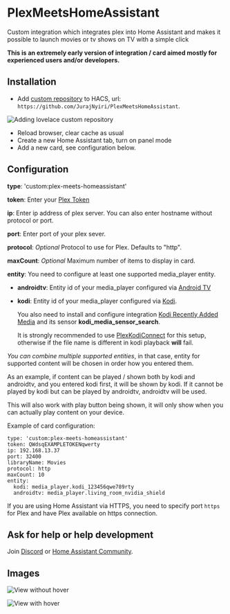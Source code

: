 # PlexMeetsHomeAssistant

Custom integration which integrates plex into Home Assistant and makes it possible to launch movies or tv shows on TV with a simple click

**This is an extremely early version of integration / card aimed mostly for experienced users and/or developers.**

## Installation

- Add [custom repository](https://hacs.xyz/docs/faq/custom_repositories/) to HACS, url: `https://github.com/JurajNyiri/PlexMeetsHomeAssistant`.

![Adding lovelace custom repository](https://github.com/JurajNyiri/PlexMeetsHomeAssistant/blob/main/images/3.png)

- Reload browser, clear cache as usual
- Create a new Home Assistant tab, turn on panel mode
- Add a new card, see configuration below.

## Configuration

**type**: 'custom:plex-meets-homeassistant'

**token**: Enter your [Plex Token](https://support.plex.tv/articles/204059436-finding-an-authentication-token-x-plex-token/)

**ip**: Enter ip address of plex server. You can also enter hostname without protocol or port.

**port**: Enter port of your plex sever.

**protocol**: _Optional_ Protocol to use for Plex. Defaults to "http".

**maxCount**: _Optional_ Maximum number of items to display in card.

**entity**: You need to configure at least one supported media_player entity.

- **androidtv**: Entity id of your media_player configured via [Android TV](https://www.home-assistant.io/integrations/androidtv/)
- **kodi**: Entity id of your media_player configured via [Kodi](https://www.home-assistant.io/integrations/kodi/).

  You also need to install and configure integration [Kodi Recently Added Media](https://github.com/jtbgroup/kodi-media-sensors) and its sensor **kodi_media_sensor_search**.

  It is strongly recommended to use [PlexKodiConnect](https://github.com/croneter/PlexKodiConnect) for this setup, otherwise if the file name is different in kodi playback **will** fail.

_You can combine multiple supported entities_, in that case, entity for supported content will be chosen in order how you entered them.

As an example, if content can be played / shown both by kodi and androidtv, and you entered kodi first, it will be shown by kodi. If it cannot be played by kodi but can be played by androidtv, androidtv will be used.

This will also work with play button being shown, it will only show when you can actually play content on your device.

Example of card configuration:

```
type: 'custom:plex-meets-homeassistant'
token: QWdsqEXAMPLETOKENqwerty
ip: 192.168.13.37
port: 32400
libraryName: Movies
protocol: http
maxCount: 10
entity:
  kodi: media_player.kodi_123456qwe789rty
  androidtv: media_player.living_room_nvidia_shield
```

If you are using Home Assistant via HTTPS, you need to specify port `https` for Plex and have Plex available on https connection.

## Ask for help or help development

Join [Discord](https://discord.gg/5W9Ttp2R) or [Home Assistant Community](https://community.home-assistant.io/t/custom-component-card-plex-meets-home-assistant/304349).

## Images

![View without hover](https://github.com/JurajNyiri/PlexMeetsHomeAssistant/blob/main/images/1.png)

![View with hover](https://github.com/JurajNyiri/PlexMeetsHomeAssistant/blob/main/images/2.png)
